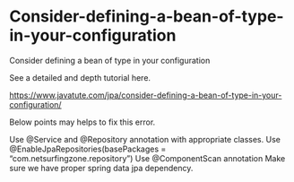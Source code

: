 # Consider-defining-a-bean-of-type-in-your-configuration
Consider defining a bean of type in your configuration

See a detailed and depth tutorial here.

https://www.javatute.com/jpa/consider-defining-a-bean-of-type-in-your-configuration/


Below points may helps to fix this error.

Use @Service and @Repository annotation with appropriate classes.
Use @EnableJpaRepositories(basePackages = “com.netsurfingzone.repository”)
Use @ComponentScan annotation
Make sure we have proper spring data jpa dependency.
